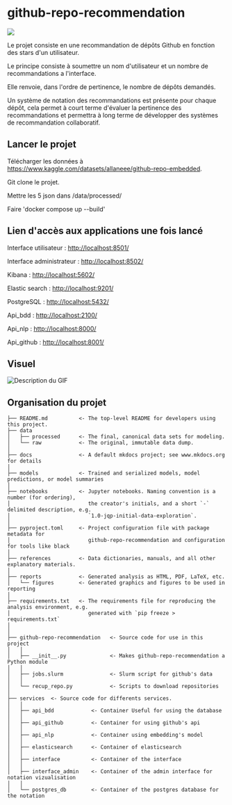 # github-repo-recommendation

<a target="_blank" href="https://cookiecutter-data-science.drivendata.org/">
    <img src="https://img.shields.io/badge/CCDS-Project%20template-328F97?logo=cookiecutter" />
</a>

Le projet consiste en une recommandation de dépôts Github en fonction des stars d'un utilisateur.

Le principe consiste à soumettre un nom d'utilisateur et un nombre de recommandations a l'interface.

Elle renvoie, dans l'ordre de pertinence, le nombre de dépôts demandés.

Un système de notation des recommandations est présente pour chaque dépôt, cela permet à court terme d'évaluer la pertinence des recommandations et permettra à long terme de développer des systèmes de recommandation collaboratif.

## Lancer le projet

Télécharger les données à https://www.kaggle.com/datasets/allaneee/github-repo-embedded.

Git clone le projet.

Mettre les 5 json dans /data/processed/

Faire 'docker compose up --build'

## Lien d'accès aux applications une fois lancé

Interface utilisateur : [http://localhost:8501/](http://localhost:8501/)

Interface administrateur : [http://localhost:8502/](http://localhost:8502/)

Kibana : [http://localhost:5602/](http://localhost:5602/)

Elastic search : [http://localhost:9201/](http://localhost:9201/)

PostgreSQL : [http://localhost:5432/](http://localhost:5432/)

Api_bdd : [http://localhost:2100/](http://localhost:2100/)

Api_nlp : [http://localhost:8000/](http://localhost:8000/)

Api_github : [http://localhost:8001/](http://localhost:8001/)

## Visuel

![Description du GIF](docs/Sini.gif)

## Organisation du projet

```
├── README.md          <- The top-level README for developers using this project.
├── data
│   ├── processed      <- The final, canonical data sets for modeling.
│   └── raw            <- The original, immutable data dump.
│
├── docs               <- A default mkdocs project; see www.mkdocs.org for details
│
├── models             <- Trained and serialized models, model predictions, or model summaries
│
├── notebooks          <- Jupyter notebooks. Naming convention is a number (for ordering),
│                         the creator's initials, and a short `-` delimited description, e.g.
│                         `1.0-jqp-initial-data-exploration`.
│
├── pyproject.toml     <- Project configuration file with package metadata for 
│                         github-repo-recommendation and configuration for tools like black
│
├── references         <- Data dictionaries, manuals, and all other explanatory materials.
│
├── reports            <- Generated analysis as HTML, PDF, LaTeX, etc.
│   └── figures        <- Generated graphics and figures to be used in reporting
│
├── requirements.txt   <- The requirements file for reproducing the analysis environment, e.g.
│                         generated with `pip freeze > requirements.txt`
│
│
├── github-repo-recommendation   <- Source code for use in this project
│   │
│   ├── __init__.py              <- Makes github-repo-recommendation a Python module
│   │
│   ├── jobs.slurm               <- Slurm script for github's data
│   │
│   └── recup_repo.py            <- Scripts to download repositories
│
├── services  <- Source code for differents services.
│   │
│   ├── api_bdd            <- Container Useful for using the database
│   │
│   ├── api_github         <- Container for using github's api
│   │
│   ├── api_nlp            <- Container using embedding's model
│   │
│   ├── elasticsearch      <- Container of elasticsearch
│   │
│   ├── interface          <- Container of the interface
│   │
│   ├── interface_admin    <- Container of the admin interface for notation vizualisation
│   │
│   └── postgres_db        <- Container of the postgres database for the notation

